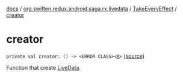 [docs](../../index.md) / [org.swiften.redux.android.saga.rx.livedata](../index.md) / [TakeEveryEffect](index.md) / [creator](./creator.md)

# creator

`private val creator: () -> <ERROR CLASS><`[`R`](index.md#R)`>` [(source)](https://github.com/protoman92/KotlinRedux/tree/master/android/android-livedata-rx-saga/src/main/java/org/swiften/redux/android/saga/rx/livedata/TakeEveryEffect.kt#L27)

Function that create [LiveData](#).

